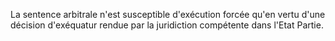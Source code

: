 La sentence arbitrale n'est susceptible d'exécution forcée qu'en vertu d'une décision
d'exéquatur rendue par la juridiction compétente dans l'Etat Partie.